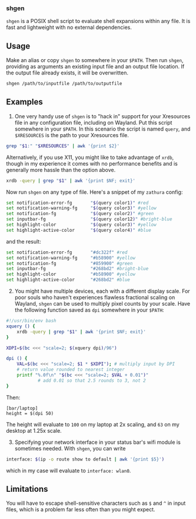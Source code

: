 ### shgen
`shgen` is a POSIX shell script to evaluate shell expansions within any file.
It is fast and lightweight with no external dependencies.


## Usage
Make an alias or copy `shgen` to somewhere in your `$PATH`.
Then run `shgen`, providing as arguments an existing input file and an output file
location. If the output file already exists, it will be overwritten.
```sh
shgen /path/to/inputfile /path/to/outputfile
```


## Examples
1. One very handy use of `shgen` is to "hack in" support for your Xresources file
in any configuration file, including on Wayland. Put this script somewhere in
your `$PATH`. In this scenario the script is named `query`, and `$XRESOURCES`
is the path to your Xresources file.
```sh
grep "$1:" "$XRESOURCES" | awk '{print $2}'
```
Alternatively, if you use X11, you might like to take advantage of `xrdb`,
though in my experience it comes with no performance benefits and is
generally more hassle than the option above.
```sh
xrdb -query | grep "$1" | awk '{print $NF; exit}'
```
Now run `shgen` on any type of file. Here's a snippet of my `zathura` config:
```sh
set notification-error-fg       "$(query color1)" #red
set notification-warning-fg     "$(query color3)" #yellow
set notification-fg             "$(query color2)" #green
set inputbar-fg                 "$(query color12)" #bright-blue
set highlight-color             "$(query color3)" #yellow
set highlight-active-color      "$(query color4)" #blue
```
and the result:
```sh
set notification-error-fg       "#dc322f" #red
set notification-warning-fg     "#b58900" #yellow
set notification-fg             "#859900" #green
set inputbar-fg                 "#268bd2" #bright-blue
set highlight-color             "#b58900" #yellow
set highlight-active-color      "#268bd2" #blue
```

2. You might have multiple devices, each with a different display scale.
For poor souls who haven't experiences flawless fractional scaling on Wayland,
`shgen` can be used to multiply pixel counts by your scale. Have the following
function saved as `dpi` somewhere in your `$PATH`:
```bash
#!/usr/bin/env bash
xquery () {
    xrdb -query | grep "$1" | awk '{print $NF; exit}'
}

XDPI=$(bc <<< "scale=2; $(xquery dpi)/96")

dpi () {
    VAL=$(bc <<< "scale=2; $1 * $XDPI"); # multiply input by DPI
    # return value rounded to nearest integer
    printf "%.0f\n" "$(bc <<< "scale=2; $VAL + 0.01")"
            # add 0.01 so that 2.5 rounds to 3, not 2
}
```
Then:
```dosini
[bar/laptop]
height = $(dpi 50)
```
The height will evaluate to `100` on my laptop at 2x scaling, and `63` on my
desktop at 1.25x scale.

3. Specifying your network interface in your status bar's wifi module is
sometimes needed. With `shgen`, you can write
```sh
interface: $(ip -o route show to default | awk '{print $5}')
```
which in my case will evaluate to `interface: wlan0`.


## Limitations
You will have to escape shell-sensitive characters such as `$` and `^` in input
files, which is a problem far less often than you might expect.
